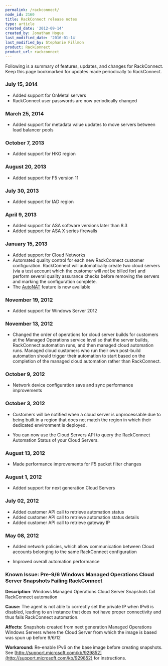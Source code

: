 ```yaml
---
permalink: /rackconnect/
node_id: 2160
title: RackConnect release notes
type: article
created_date: '2012-09-14'
created_by: Jonathan Hogue
last_modified_date: '2016-01-14'
last_modified_by: Stephanie Fillmon
product: RackConnect
product_url: rackconnect
---
```


Following is a summary of features, updates, and changes for
RackConnect. Keep this page bookmarked for updates made periodically to
RackConnect.

### July 15, 2014

-   Added support for OnMetal servers
-   RackConnect user passwords are now periodically changed

### March 25, 2014

-   Added support for metadata value updates to move servers between
    load balancer pools

### October 7, 2013

-   Added support for HKG region

### August 20, 2013

-   Added support for F5 version 11

### July 30, 2013

-   Added support for IAD region

### April 9, 2013

-   Added support for ASA software versions later than 8.3
-   Added support for ASA X series firewalls

### January 15, 2013

-   Added support for Cloud Networks
-   Automated quality control for each new RackConnect
    customer configuration. RackConnect will automatically create two
    cloud servers (via a test account which the customer will *not* be
    billed for) and perform several quality assurance checks before
    removing the servers and marking the configuration complete.
-   The [AutoNAT](/how-to/rackconnect-auto-nat-feature)
    feature is now available

### November 19, 2012

-   Added support for Windows Server 2012

### November 13, 2012

-   Changed the order of operations for cloud server builds for
    customers at the Managed Operations service level so that the server builds,
    RackConnect automation runs, and then managed cloud automation runs.
    Managed cloud customers who run their own post-build automation
    should trigger their automation to start based on the completion of
    the managed cloud automation rather than RackConnect.

### October 9, 2012

-   Network device configuration save and sync performance improvements

### October 3, 2012

-   Customers will be notified when a cloud server is unprocessable due
    to being built in a region that does not match the region in which
    their dedicated environment is deployed.

-   You can now use the Cloud Servers API to query the RackConnect
    Automation Status of your Cloud Servers.

### August 13, 2012

-   Made performance improvements for F5 packet filter changes

### August 1, 2012

-   Added support for next generation Cloud Servers

### July 02, 2012

-   Added customer API call to retrieve automation status
-   Added customer API call to retrieve automation status details
-   Added customer API call to retrieve gateway IP

### May 08, 2012

-   Added network policies, which allow communication between Cloud
    accounts belonging to the same RackConnect configuration

-   Improved overall automation performance

### Known Issue: Pre-9/6 Windows Managed Operations Cloud Server Snapshots Failing RackConnect

**Description**: Windows Managed Operations Cloud Server Snapshots fail
RackConnect automation

**Cause:** The agent is not able to correctly set the private IP when IPv6
is disabled, leading to an instance that does not have proper
connectivity and thus fails RackConnect automation.

**Affects:** Snapshots created from next generation Managed Operations
Windows Servers where the Cloud Server from which the image is based was
spun up before 9/6/12

**Workaround:** Re-enable IPv6 on the base image before creating snapshots.
See [http://support.microsoft.com/kb/929852](http://support.microsoft.com/kb/929852) for instructions.
